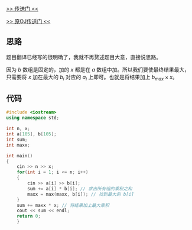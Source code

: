 [>> 传送门 <<](https://www.luogu.com.cn/problem/AT_code_festival_2018_qualb_b)

[>> 原OJ传送门 <<](https://atcoder.jp/contests/code-festival-2018-qualb/tasks/code_festival_2018_qualb_b)

## 思路

题目翻译已经写的很明确了，我就不再赘述题目大意，直接说思路。

因为 $b$ 数组是固定的，加的 $x$ 都是在 $a$ 数组中加。所以我们要使最终结果最大，只需要将 $x$ 加在最大的 $b_i$ 对应的 $a_i$ 上即可。也就是将结果加上 $b_{max} \times x$。

## 代码

```cpp
#include <iostream>
using namespace std;

int n, x;
int a[105], b[105];
int sum;
int maxx;

int main()
{
    cin >> n >> x;
    for(int i = 1; i <= n; i++)
    {
        cin >> a[i] >> b[i];
        sum += a[i] * b[i]; // 求出所有组的乘积之和
        maxx = max(maxx, b[i]); // 找到最大的 b[i]
    }
    sum += maxx * x; // 将结果加上最大乘积
    cout << sum << endl;
    return 0;
    }
```